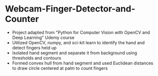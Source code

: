 # Webcam-Finger-Detector-and-Counter
- Project adapted from "Python for Computer Vision with OpenCV and Deep Learning" Udemy course
- Utilized OpenCV, numpy, and sci-kit learn to identify the hand and detect fingers held up
- Isolated hand segment and separate it from background using thresholds and contours
- Formed convex hull from hand segment and used Euclidean distances to draw circle centered at palm to count fingers

